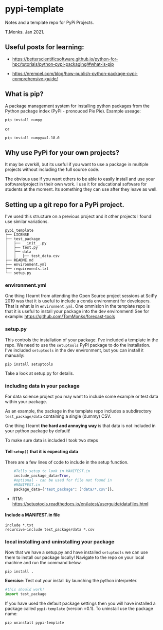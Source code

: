 # pypi-template

Notes and a template repo for PyPi Projects.

T.Monks. Jan 2021.


## Useful posts for learning:
* https://betterscientificsoftware.github.io/python-for-hpc/tutorials/python-pypi-packaging/#what-is-pip

* https://nrempel.com/blog/how-publish-python-package-pypi-comprehensive-guide/

## What is pip?

A package management system for installing python packages from the Python package index (PyPi - pronouced Pie Pie).  Example useage:

`pip install numpy`

or

`pip install numpy==1.18.0`

## Why use PyPi for your own projects?

It may be overkill, but its useful if you want to use a package in multiple projects without including the full source code.  

The obvious use if you want others to be able to easily install and use your software/project in their own work.  I use it for educational software for students at the moment.  Its something they can use after they leave as well.

## Setting up a git repo for a PyPi project.

I've used this structure on a previous project and it other projects I found use similar variations.  

```
pypi_template
├── LICENSE
├── test_package
│   ├── __init__.py
│   ├── test.py
│   ├── data
│   |   ├── test_data.csv
├── README.md
├── environment.yml
├── requirements.txt
└── setup.py
```

### environment.yml

One thing I learnt from attending the Open Source project sessions at SciPy 2019 was that it is useful to include a conda environment for developers.  That is what is in `environment.yml`. One ommision in the template repo is that it is useful to install your package into the dev environment!  See for example:  https://github.com/TomMonks/forecast-tools 

### setup.py

This controls the installation of your package.  I've included a template in the repo.  We need to use the `setuptools` PyPI package to do the installation.  I've included `setuptools` in the dev environment, but you can install it manually:

`pip install setuptools`

Take a look at setup.py for details.

### including data in your package

For data science project you may want to include some example or test data within your package. 

As an example, the package in the template repo includes a subdirectory `test_package/data` containing a single (dummy) CSV.

One thing I learnt **the hard and annoying way** is that data is not included in your python package by default!  

To make sure data is included I took two steps

#### Tell `setup()` that it is expecting data

There are a few lines of code to include in the setup function.

```python
    #Tells setup to look in MANIFEST.in
    include_package_data=True,
    #optional - can be used for file not found in 
    #MANIFEST.in
    package_data={"test_package": ["data/*.csv"]},
```

* RTM: https://setuptools.readthedocs.io/en/latest/userguide/datafiles.html 

#### Include a MANIFEST.in file

```
include *.txt
recursive-include test_package/data *.csv
```

### local installing and uninstalling your package

Now that we have a setup.py and have installed `setuptools` we can use them to install our package locally!  Navigate to the repo on your local machine and run the command below.

`pip install .`

**Exercise**: Test out your install by launching the python interpreter.

```python
#this should work!
import test_package
```

If you have used the default package settings then you will have installed a package called `pypi-template` (version =0.1).  To uninstall use the package name:

`pip uninstall pypi-template`




